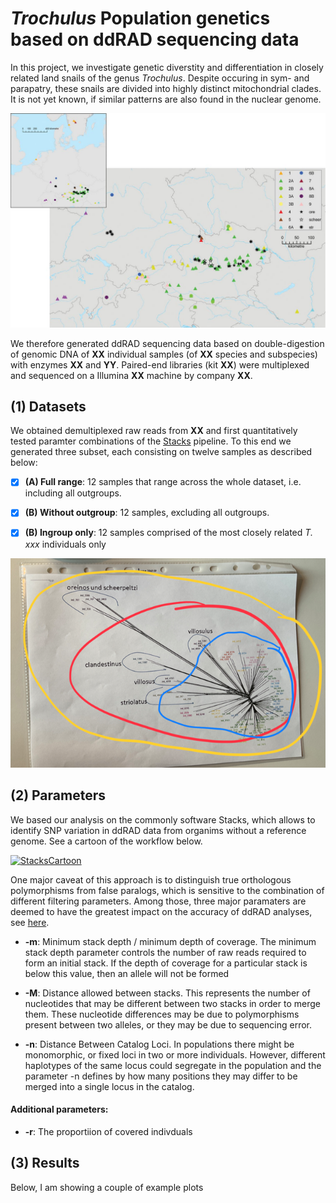 # _Trochulus_ Population genetics based on ddRAD sequencing data

In this project, we investigate  genetic diverstity and differentiation in closely related land snails of the genus _Trochulus_. Despite occuring in sym- and parapatry, these snails are divided into highly distinct mitochondrial clades. It is not yet known, if similar patterns are also found in the nuclear genome.

[![geographic sample](images/eyu02302.jpeg)](https://academic.oup.com/mollus/article/80/4/371/1850286?login=true)

We therefore generated ddRAD sequencing data based on double-digestion of genomic DNA of **XX** individual samples (of **XX** species and subspecies) with enzymes **XX** and **YY**. Paired-end libraries (kit **XX**) were multiplexed and sequenced on a Illumina **XX** machine by company **XX**.

## (1) Datasets

We obtained demultiplexed raw reads from **XX** and first quantitatively tested paramter combinations of the [Stacks](https://catchenlab.life.illinois.edu/stacks/manual/#pipe) pipeline. To this end we generated three subset, each consisting on twelve samples as described below:

-   [x] **(A) Full range**: 12 samples that range across the whole dataset, i.e. including all outgroups.

-   [x] **(B) Without outgroup**: 12 samples, excluding all outgroups.

-   [x] **(B) Ingroup only**: 12 samples comprised of the most closely related _T. xxx_ individuals only

![samples](images/samples.png)

## (2) Parameters

We based our analysis on the commonly software Stacks, which allows to identify SNP variation in ddRAD data from organims without a reference genome. See a cartoon of the workflow below.

[![StacksCartoon](https://catchenlab.life.illinois.edu/stacks/param_tutorial/catalog.png)](https://catchenlab.life.illinois.edu/stacks/param_tut.php)

 One major caveat of this approach is to distinguish true orthologous polymorphisms from false paralogs, which is sensitive to the combination of different filtering parameters. Among those, three major paramaters are deemed to have the greatest impact on the accuracy of ddRAD analyses, see [here](https://catchenlab.life.illinois.edu/stacks/param_tut.php).

-   **-m**: Minimum stack depth / minimum depth of coverage. The minimum stack depth parameter controls the number of raw reads required to form an initial stack. If the depth of coverage for a particular stack is below this value, then an allele will not be formed

-   **-M**: Distance allowed between stacks. This represents the number of nucleotides that may be different between two stacks in order to merge them. These nucleotide differences may be due to polymorphisms present between two alleles, or they may be due to sequencing error.

-   **-n**: Distance Between Catalog Loci. In populations there might be monomorphic, or fixed loci in two or more individuals. However, different haplotypes of the same locus could segregate in the population and the parameter -n defines by how many positions they may differ to be merged into a single locus in the catalog.

#### Additional parameters:

-   **-r**: The proportiion of covered indivduals

## (3) Results

Below, I am showing a couple of example plots
